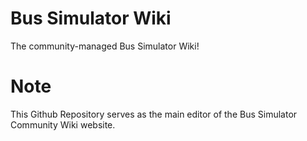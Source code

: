 # Bus Simulator Wiki
The community-managed Bus Simulator Wiki!

# Note
This Github Repository serves as the main editor of the Bus Simulator Community Wiki website.
